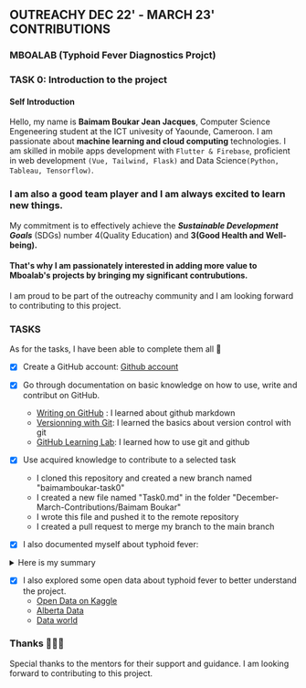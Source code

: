 ## OUTREACHY DEC 22' - MARCH 23' CONTRIBUTIONS
### MBOALAB (Typhoid Fever Diagnostics Projct)


### TASK 0: Introduction to the project

#### Self Introduction
Hello, my name is **Baimam Boukar Jean Jacques**, Computer Science Engeneering student at the ICT univesity of Yaounde, Cameroon. I am passionate about **machine learning and cloud computing** technologies.
I am skilled in mobile apps development with ```Flutter & Firebase```, proficient in web development ```(Vue, Tailwind, Flask)``` and Data Science```(Python, Tableau, Tensorflow)```.

### I am also a good team player and I am always excited to learn new things.

My commitment is to effectively achieve the <i>**Sustainable Development Goals**</i> (SDGs) number 4(Quality Education) and **3(Good Health and Well-being).**
#### That's why I am passionately interested in adding more value to Mboalab's projects by bringing my significant contrubutions.
I am proud to be part of the outreachy community and I am looking forward to contributing to this project.

### TASKS
As for the tasks, I have been able to complete them all 🎉
- [x] Create a GitHub account: [Github account](https://github.com/baimamboukar) 
- [x] Go through documentation on basic knowledge on how to use, write and contribut on GitHub.
    - [Writing on GitHub](https://docs.github.com/en/github/writing-on-github/getting-started-with-writing-and-formatting-on-github/basic-writing-and-formatting-syntax#links) : I learned about github markdown 
    - [Versionning with Git](https://training.github.com/downloads/github-git-cheat-sheet/): I learned the basics about version control with git 
    - [GitHub Learning Lab](https://lab.github.com/): I learned how to use git and github 

- [x] Use acquired knowledge to contribute to a selected task 
    - I cloned this repository and created a new branch named "baimamboukar-task0" 
    - I created a new file named "Task0.md" in the folder "December-March-Contributions/Baimam Boukar" 
    - I wrote this file and pushed it to the remote repository 
    - I created a pull request to merge my branch to the main branch
- [x] I also documented myself about typhoid fever: 
 <details>
 <summary>Here is my summary</summary>

### What is typhoid fever?
> Typhoid fever is a serious illness caused by the **bacterium Salmonella typhi**. It is a potentially life-threatening illness that can be prevented by vaccination.

### CAUSES
> Typhoid fever is caused by the bacterium Salmonella typhi. The bacterium is found in the feces of people and animals. It is spread when a person ingests food or water contaminated with the feces of an infected person.

### SYNTOMPS?
- Fever
- Headache
- Abdominal pain
- Diarrhea
- Constipation
- Loss of appetite
- Fatigue
- Rash

### Statistics of typhoid fever in Sub Saharan Africa
> Typhoid fever is a major public health problem in Sub-Saharan Africa. It is estimated that **21 million** people are infected with typhoid fever each year.

### Diagnosis and treatment?
>Typhoid fever is diagnosed by a **blood test**. The blood test is called a **Widal test**. The Widal test is named after the French physician, **Alexandre Widal**, who developed the test in 1895. 
>Typhoid fever is treated with antibiotics. The antibiotics used to treat typhoid fever are called **fluoroquinolones**. Fluoroquinolones are a class of antibiotics that are used to treat a variety of bacterial infections. The most commonly used fluoroquinolones to treat typhoid fever are **ciprofloxacin** and **levofloxacin**.

</details> 

- [x] I also explored some open data about typhoid fever to better understand the project.
    - [Open Data on Kaggle](https://www.kaggle.com/general/91461)
    - [Alberta Data](https://open.alberta.ca/dataset?tags=Typhoid+Fever)
    - [Data world](https://data.world/datasets/typhoid-fever)

### Thanks 🎉🎉🎉
Special thanks to the mentors for their support and guidance. I am looking forward to contributing to this project.
